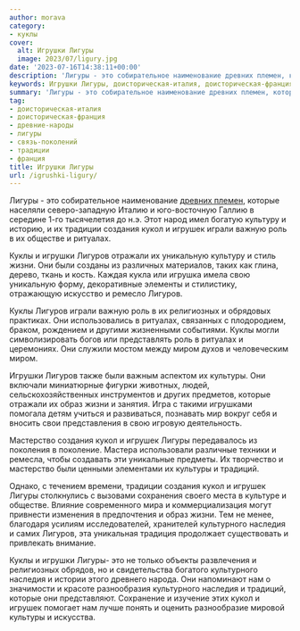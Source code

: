 ```yaml
---
author: morava
category:
- куклы
cover:
  alt: Игрушки Лигуры
  image: 2023/07/ligury.jpg
date: '2023-07-16T14:38:11+00:00'
description: 'Лигуры - это собирательное наименование древних племен, которые населяли северо-западную Италию и юго-восточную Галлию в середине 1-го тысячелетия до...'
keywords: Игрушки Лигуры, доисторическая-италия, доисторическая-франция, древние-народы, лигуры, связь-поколений, традиции, франция, лигуров, кукол, игрушек, куклы, которые, создания, роль, ритуалах, игрушки, жизни, культуры, культурного, наследия, это
summary: 'Лигуры - это собирательное наименование древних племен, которые населяли северо-западную Италию и юго-восточную Галлию в середине 1-го тысячелетия до...'
tag:
- доисторическая-италия
- доисторическая-франция
- древние-народы
- лигуры
- связь-поколений
- традиции
- франция
title: Игрушки Лигуры
url: /igrushki-ligury/
---
```


Лигуры \- это собирательное наименование [древних племен](https://www.adora.ru/igrushki-gallov/187/), которые населяли северо-западную Италию и юго-восточную Галлию в середине 1-го тысячелетия до н.э. Этот народ имел богатую культуру и историю, и их традиции создания кукол и игрушек играли важную роль в их обществе и ритуалах.

Куклы и игрушки Лигуров отражали их уникальную культуру и стиль жизни. Они были созданы из различных материалов, таких как глина, дерево, ткань и кость. Каждая кукла или игрушка имела свою уникальную форму, декоративные элементы и стилистику, отражающую искусство и ремесло Лигуров.

Куклы Лигуров играли важную роль в их религиозных и обрядовых практиках. Они использовались в ритуалах, связанных с плодородием, браком, рождением и другими жизненными событиями. Куклы могли символизировать богов или представлять роль в ритуалах и церемониях. Они служили мостом между миром духов и человеческим миром.

Игрушки Лигуров также были важным аспектом их культуры. Они включали миниатюрные фигурки животных, людей, сельскохозяйственных инструментов и других предметов, которые отражали их образ жизни и занятия. Игра с такими игрушками помогала детям учиться и развиваться, познавать мир вокруг себя и вносить свои представления в свою игровую деятельность.

Мастерство создания кукол и игрушек Лигуры передавалось из поколения в поколение. Мастера использовали различные техники и ремесла, чтобы создавать эти уникальные предметы. Их творчество и мастерство были ценными элементами их культуры и традиций.

Однако, с течением времени, традиции создания кукол и игрушек Лигуры столкнулись с вызовами сохранения своего места в культуре и обществе. Влияние современного мира и коммерциализация могут привнести изменения в предпочтения и образ жизни. Тем не менее, благодаря усилиям исследователей, хранителей культурного наследия и самих Лигуров, эта уникальная традиция продолжает существовать и привлекать внимание.

Куклы и игрушки Лигуры\- это не только объекты развлечения и религиозных обрядов, но и свидетельства богатого культурного наследия и истории этого древнего народа. Они напоминают нам о значимости и красоте разнообразия культурного наследия и традиций, которые они представляют. Сохранение и изучение этих кукол и игрушек помогает нам лучше понять и оценить разнообразие мировой культуры и искусства.